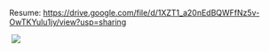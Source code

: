Resume: https://drive.google.com/file/d/1XZT1_a20nEdBQWFfNz5v-OwTKYulu1jy/view?usp=sharing 

  
 

<p>&nbsp;<img src="https://github-readme-stats.vercel.app/api?username=biswajit-sarkar-007&show_icons=true&show=reviews,prs_merged,prs_merged_percentage&theme=dark" /> </p>

 
